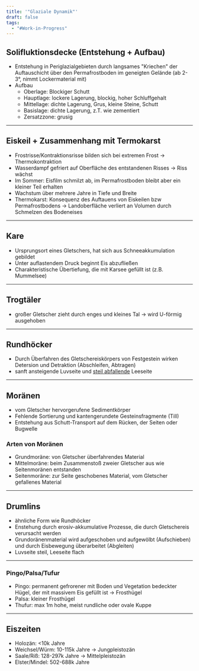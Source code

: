 ```yaml
---
title: '"Glaziale Dynamik"'
draft: false
tags:
  - "#Work-in-Progress"
---
```


## Solifluktionsdecke (Entstehung + Aufbau)
- Entstehung in Periglazialgebieten durch langsames "Kriechen" der Auftauschicht über den Permafrostboden im geneigten Gelände (ab 2-3°, nimmt Lockermaterial mit)
- Aufbau
	-  Oberlage: Blockiger Schutt
	- Hauptlage: lockere Lagerung, blockig, hoher Schluffgehalt
	- Mittellage: dichte Lagerung, Grus, kleine Steine, Schutt
	- Basislage: dichte Lagerung, z.T. wie zementiert
	- Zersatzzone: grusig

---

## Eiskeil + Zusammenhang mit Termokarst
- Frostrisse/Kontraktionsrisse bilden sich bei extremen Frost -> Thermokontraktion
- Wasserdampf gefriert auf Oberfläche des entstandenen Risses -> Riss wächst
- Im Sommer: Eisfilm schmilzt ab, im Permafrostboden bleibt aber ein kleiner Teil erhalten
- Wachstum über mehrere Jahre in Tiefe und Breite
- Thermokarst: Konsequenz des Auftauens von Eiskeilen bzw Permafrostbodens -> Landoberfläche verliert an Volumen durch Schmelzen des Bodeneises
---
## Kare
- Ursprungsort eines Gletschers, hat sich aus Schneeakkumulation gebildet
- Unter auflastendem Druck beginnt Eis abzufließen
- Charakteristische Übertiefung, die mit Karsee gefüllt ist (z.B. Mummelsee)
--- 
## Trogtäler
- großer Gletscher zieht durch enges und kleines Tal -> wird U-förmig ausgehoben
---
## Rundhöcker
- Durch Überfahren des Gletschereiskörpers von Festgestein wirken Detersion und Detraktion (Abschleifen, Abtragen)
- sanft ansteigende Luvseite und <u>steil abfallende</u> Leeseite
---
## Moränen
- vom Gletscher hervorgerufene Sedimentkörper
- Fehlende Sortierung und kantengerundete Gesteinsfragmente (Till)
- Entstehung aus Schutt-Transport auf dem Rücken, der Seiten oder Bugwelle
### Arten von Moränen
- Grundmoräne: von Gletscher überfahrendes Material
- Mittelmoräne: beim Zusammenstoß zweier Gletscher aus wie Seitenmoränen entstanden
- Seitenmoräne: zur Seite geschobenes Material, vom Gletscher gefallenes Material
---
## Drumlins
- ähnliche Form wie Rundhöcker
- Enstehung durch erosiv-akkumulative Prozesse, die durch Gletschereis verursacht werden
- Grundoränenmaterial wird aufgeschoben und aufgewölbt (Aufschieben) und durch Eisbewegung überarbeitet (Abgleiten)
- Luvseite steil, Leeseite flach
---
### Pingo/Palsa/Tufur
- Pingo: permanent gefrorener mit Boden und Vegetation bedeckter Hügel, der mit massivem Eis gefüllt ist -> Frosthügel
- Palsa: kleiner Frosthügel
- Thufur: max 1m hohe, meist rundliche oder ovale Kuppe
---
## Eiszeiten
- Holozän: <10k Jahre
- Weichsel/Würm: 10-115k Jahre -> Jungpleistozän
- Saale/Riß: 128-297k Jahre -> Mittelpleistozän
- Elster/Mindel: 502-688k Jahre
